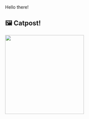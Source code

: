 Hello there!



## 🖼️ Catpost!

<sub>
    <img src="https://cdn2.thecatapi.com/images/3W0NP5ndS.png" height="256">
</sub>

